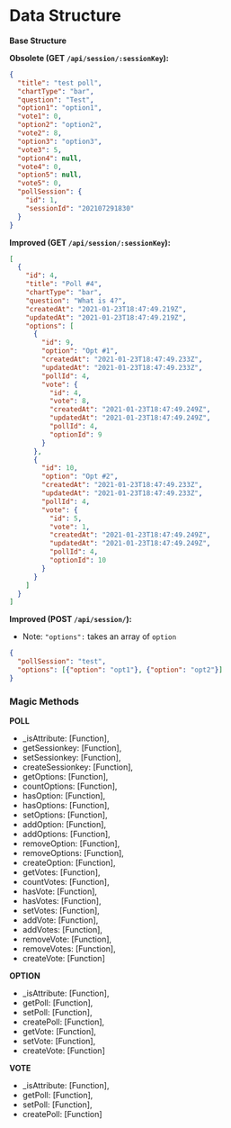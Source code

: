 # Data Structure

**Base Structure**

**Obsolete (GET `/api/session/:sessionKey`):**

```json
{
  "title": "test poll",
  "chartType": "bar",
  "question": "Test",
  "option1": "option1",
  "vote1": 0,
  "option2": "option2",
  "vote2": 8,
  "option3": "option3",
  "vote3": 5,
  "option4": null,
  "vote4": 0,
  "option5": null,
  "vote5": 0,
  "pollSession": {
    "id": 1,
    "sessionId": "202107291830"
  }
}
```

**Improved (GET `/api/session/:sessionKey`):**

```json
[
  {
    "id": 4,
    "title": "Poll #4",
    "chartType": "bar",
    "question": "What is 4?",
    "createdAt": "2021-01-23T18:47:49.219Z",
    "updatedAt": "2021-01-23T18:47:49.219Z",
    "options": [
      {
        "id": 9,
        "option": "Opt #1",
        "createdAt": "2021-01-23T18:47:49.233Z",
        "updatedAt": "2021-01-23T18:47:49.233Z",
        "pollId": 4,
        "vote": {
          "id": 4,
          "vote": 8,
          "createdAt": "2021-01-23T18:47:49.249Z",
          "updatedAt": "2021-01-23T18:47:49.249Z",
          "pollId": 4,
          "optionId": 9
        }
      },
      {
        "id": 10,
        "option": "Opt #2",
        "createdAt": "2021-01-23T18:47:49.233Z",
        "updatedAt": "2021-01-23T18:47:49.233Z",
        "pollId": 4,
        "vote": {
          "id": 5,
          "vote": 1,
          "createdAt": "2021-01-23T18:47:49.249Z",
          "updatedAt": "2021-01-23T18:47:49.249Z",
          "pollId": 4,
          "optionId": 10
        }
      }
    ]
  }
]
```

**Improved (POST `/api/session/`):**

* Note: `"options":` takes an array of `option`

```json
{
  "pollSession": "test",
  "options": [{"option": "opt1"}, {"option": "opt2"}]
}
```

### Magic Methods

**POLL**

* \_isAttribute: [Function],
* getSessionkey: [Function],
* setSessionkey: [Function],
* createSessionkey: [Function],
* getOptions: [Function],
* countOptions: [Function],
* hasOption: [Function],
* hasOptions: [Function],
* setOptions: [Function],
* addOption: [Function],
* addOptions: [Function],
* removeOption: [Function],
* removeOptions: [Function],
* createOption: [Function],
* getVotes: [Function],
* countVotes: [Function],
* hasVote: [Function],
* hasVotes: [Function],
* setVotes: [Function],
* addVote: [Function],
* addVotes: [Function],
* removeVote: [Function],
* removeVotes: [Function],
* createVote: [Function]

**OPTION**

* \_isAttribute: [Function],
* getPoll: [Function],
* setPoll: [Function],
* createPoll: [Function],
* getVote: [Function],
* setVote: [Function],
* createVote: [Function]

**VOTE**

* \_isAttribute: [Function],
* getPoll: [Function],
* setPoll: [Function],
* createPoll: [Function]
